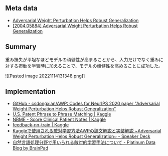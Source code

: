 ## Meta data

- [Adversarial Weight Perturbation Helps Robust Generalization](https://proceedings.neurips.cc/paper/2020/hash/1ef91c212e30e14bf125e9374262401f-Abstract.html)
- [[2004.05884] Adversarial Weight Perturbation Helps Robust Generalization](https://arxiv.org/abs/2004.05884)

## Summary

重み損失が平坦なほどモデルの頑健性が高まることから、入力だけでなく重みに対する摂動を学習時に加えることで、モデルの頑健性を高めることに成功した。

![[Pasted image 20221114131348.png]]

## Implementation

- [GitHub - csdongxian/AWP: Codes for NeurIPS 2020 paper "Adversarial Weight Perturbation Helps Robust Generalization"](https://github.com/csdongxian/AWP)
- [U.S. Patent Phrase to Phrase Matching | Kaggle](https://www.kaggle.com/competitions/us-patent-phrase-to-phrase-matching/discussion/332492#1828747)
- [NBME - Score Clinical Patient Notes | Kaggle](https://www.kaggle.com/competitions/nbme-score-clinical-patient-notes/discussion/323095#1777969)
- [feedback-nn-train | Kaggle](https://www.kaggle.com/code/wht1996/feedback-nn-train/notebook)
- [Kaggleで使用される敵対学習方法AWPの論文解説と実装解説 \~Adversarial Weight Perturbation Helps Robust Generalization\~ - Speaker Deck](https://speakerdeck.com/masakiaota/kaggledeshi-yong-sarerudi-dui-xue-xi-fang-fa-awpnolun-wen-jie-shuo-toshi-zhuang-jie-shuo-adversarial-weight-perturbation-helps-robust-generalization)
- [自然言語処理分野で用いられる敵対的学習手法について - Platinum Data Blog by BrainPad](https://blog.brainpad.co.jp/entry/2022/08/23/153001)
